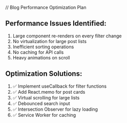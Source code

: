 // Blog Performance Optimization Plan

## Performance Issues Identified:
1. Large component re-renders on every filter change
2. No virtualization for large post lists
3. Inefficient sorting operations
4. No caching for API calls
5. Heavy animations on scroll

## Optimization Solutions:
1. ✅ Implement useCallback for filter functions
2. ✅ Add React.memo for post cards
3. ✅ Virtual scrolling for large lists
4. ✅ Debounced search input
5. ✅ Intersection Observer for lazy loading
6. ✅ Service Worker for caching
